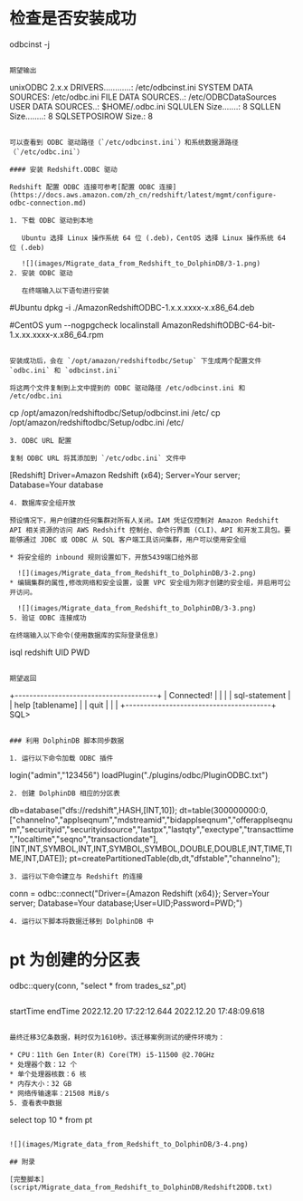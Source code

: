 # 检查是否安装成功
odbcinst -j
```

期望输出

```
unixODBC 2.x.x
DRIVERS............: /etc/odbcinst.ini
SYSTEM DATA SOURCES: /etc/odbc.ini
FILE DATA SOURCES..: /etc/ODBCDataSources
USER DATA SOURCES..: $HOME/.odbc.ini
SQLULEN Size.......: 8
SQLLEN Size........: 8
SQLSETPOSIROW Size.: 8
```

可以查看到 ODBC 驱动路径（`/etc/odbcinst.ini`）和系统数据源路径（`/etc/odbc.ini`）

#### 安装 Redshift.ODBC 驱动

Redshift 配置 ODBC 连接可参考[配置 ODBC 连接](https://docs.aws.amazon.com/zh_cn/redshift/latest/mgmt/configure-odbc-connection.md)

1. 下载 ODBC 驱动到本地

   Ubuntu 选择 Linux 操作系统 64 位 (.deb)，CentOS 选择 Linux 操作系统 64 位 (.deb)

   ![](images/Migrate_data_from_Redshift_to_DolphinDB/3-1.png)
2. 安装 ODBC 驱动

   在终端输入以下语句进行安装

   ```
   #Ubuntu
   dpkg -i ./AmazonRedshiftODBC-1.x.x.xxxx-x.x86_64.deb

   #CentOS
   yum --nogpgcheck localinstall AmazonRedshiftODBC-64-bit-1.x.xx.xxxx-x.x86_64.rpm
   ```

   安装成功后，会在 `/opt/amazon/redshiftodbc/Setup` 下生成两个配置文件 `odbc.ini` 和 `odbcinst.ini`

   将这两个文件复制到上文中提到的 ODBC 驱动路径 /etc/odbcinst.ini 和 /etc/odbc.ini

   ```
   cp /opt/amazon/redshiftodbc/Setup/odbcinst.ini /etc/
   cp /opt/amazon/redshiftodbc/Setup/odbc.ini /etc/
   ```
3. ODBC URL 配置

   复制 ODBC URL 将其添加到 `/etc/odbc.ini` 文件中

   ```
   [Redshift]
   Driver=Amazon Redshift (x64);
   Server=Your server;
   Database=Your database
   ```
4. 数据库安全组开放

   预设情况下，用户创建的任何集群对所有人关闭。IAM 凭证仅控制对 Amazon Redshift API 相关资源的访问 AWS Redshift 控制台、命令行界面 (CLI)、API 和开发工具包。要能够通过 JDBC 或 ODBC 从 SQL 客户端工具访问集群，用户可以使用安全组

   * 将安全组的 inbound 规则设置如下，开放5439端口给外部

     ![](images/Migrate_data_from_Redshift_to_DolphinDB/3-2.png)
   * 编辑集群的属性,修改网络和安全设置，设置 VPC 安全组为刚才创建的安全组，并启用可公开访问。

     ![](images/Migrate_data_from_Redshift_to_DolphinDB/3-3.png)
5. 验证 ODBC 连接成功

   在终端输入以下命令(使用数据库的实际登录信息)

   ```
   isql redshift UID PWD
   ```

   期望返回

   ```
   +---------------------------------------+
   | Connected!                                   |
   |                                                    |
   | sql-statement                               |
   | help [tablename]                          |
   | quit                                             |
   |                                                    |
   +----------------------------------------+
   SQL>
   ```

### 利用 DolphinDB 脚本同步数据

1. 运行以下命令加载 ODBC 插件

   ```
   login("admin","123456")
   loadPlugin("./plugins/odbc/PluginODBC.txt")
   ```
2. 创建 DolphinDB 相应的分区表

   ```
   db=database("dfs://redshift",HASH,[INT,10]);
   dt=table(300000000:0,["channelno","applseqnum","mdstreamid","bidapplseqnum","offerapplseqnum","securityid","securityidsource","lastpx","lastqty","exectype","transacttime","localtime","seqno","transactiondate"],[INT,INT,SYMBOL,INT,INT,SYMBOL,SYMBOL,DOUBLE,DOUBLE,INT,TIME,TIME,INT,DATE]);
   pt=createPartitionedTable(db,dt,"dfstable","channelno");
   ```
3. 运行以下命令建立与 Redshift 的连接

   ```
   conn = odbc::connect("Driver={Amazon Redshift (x64)}; Server=Your server; Database=Your database;User=UID;Password=PWD;")
   ```
4. 运行以下脚本将数据迁移到 DolphinDB 中

   ```
   # pt 为创建的分区表
   odbc::query(conn, "select * from trades_sz",pt)
   ```

   ```
   startTime                        endTime
   2022.12.20 17:22:12.644          2022.12.20 17:48:09.618
   ```

   最终迁移3亿条数据，耗时仅为1610秒。该迁移案例测试的硬件环境为：

   * CPU：11th Gen Inter(R) Core(TM) i5-11500 @2.70GHz
   * 处理器个数：12 个
   * 单个处理器核数：6 核
   * 内存大小：32 GB
   * 网络传输速率：21508 MiB/s
5. 查看表中数据

   ```
   select top 10 * from pt
   ```

   ![](images/Migrate_data_from_Redshift_to_DolphinDB/3-4.png)

## 附录

[完整脚本](script/Migrate_data_from_Redshift_to_DolphinDB/Redshift2DDB.txt)

